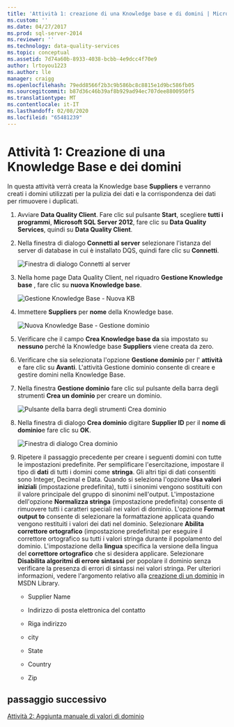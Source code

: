 ```yaml
---
title: 'Attività 1: creazione di una Knowledge base e di domini | Microsoft Docs'
ms.custom: ''
ms.date: 04/27/2017
ms.prod: sql-server-2014
ms.reviewer: ''
ms.technology: data-quality-services
ms.topic: conceptual
ms.assetid: 7d74a60b-8933-4038-bcbb-4e9dcc4f70e9
author: lrtoyou1223
ms.author: lle
manager: craigg
ms.openlocfilehash: 79edd8566f2b3c9b586bc8c8815e1d9bc586fb05
ms.sourcegitcommit: b87d36c46b39af8b929ad94ec707dee8800950f5
ms.translationtype: MT
ms.contentlocale: it-IT
ms.lasthandoff: 02/08/2020
ms.locfileid: "65481239"
---
```

# <a name="task-1-creating-a-knowledge-base-and-domains"></a>Attività 1: Creazione di una Knowledge Base e dei domini
  In questa attività verrà creata la Knowledge base **Suppliers** e verranno creati i domini utilizzati per la pulizia dei dati e la corrispondenza dei dati per rimuovere i duplicati.  
  
1.  Avviare **Data Quality Client**. Fare clic sul pulsante **Start**, scegliere **tutti i programmi**, **Microsoft SQL Server 2012**, fare clic su **Data Quality Services**, quindi su **Data Quality Client**.  
  
2.  Nella finestra di dialogo **Connetti al server** selezionare l'istanza del server di database in cui è installato DQS, quindi fare clic su **Connetti**.  
  
     ![Finestra di dialogo Connetti al server](../../2014/tutorials/media/et-creatingaknowledgebaseanddomains-01.jpg "Finestra di dialogo Connetti al server")  
  
3.  Nella home page Data Quality Client, nel riquadro **Gestione Knowledge base** , fare clic su **nuova Knowledge base**.  
  
     ![Gestione Knowledge Base - Nuova KB](../../2014/tutorials/media/et-creatingaknowledgebaseanddomains-02.jpg "Gestione Knowledge Base - Nuova KB")  
  
4.  Immettere **Suppliers** per **nome** della Knowledge base.  
  
     ![Nuova Knowledge Base - Gestione dominio](../../2014/tutorials/media/et-creatingaknowledgebaseanddomains-03.jpg "Nuova Knowledge Base - Gestione dominio")  
  
5.  Verificare che il campo **Crea Knowledge base da** sia impostato su **nessuno** perché la Knowledge base **Suppliers** viene creata da zero.  
  
6.  Verificare che sia selezionata l'opzione **Gestione dominio** per l' **attività** e fare clic su **Avanti**. L'attività Gestione dominio consente di creare e gestire domini nella Knowledge Base.  
  
7.  Nella finestra **Gestione dominio** fare clic sul pulsante della barra degli strumenti **Crea un dominio** per creare un dominio.  
  
     ![Pulsante della barra degli strumenti Crea dominio](../../2014/tutorials/media/et-creatingaknowledgebaseanddomains-04.jpg "Pulsante della barra degli strumenti Crea dominio")  
  
8.  Nella finestra di dialogo **Crea dominio** digitare **Supplier ID** per il **nome di dominio**e fare clic su **OK**.  
  
     ![Finestra di dialogo Crea dominio](../../2014/tutorials/media/et-creatingaknowledgebaseanddomains-05.jpg "Finestra di dialogo Crea dominio")  
  
9. Ripetere il passaggio precedente per creare i seguenti domini con tutte le impostazioni predefinite. Per semplificare l'esercitazione, impostare il tipo di **dati** di tutti i domini come **stringa**. Gli altri tipi di dati consentiti sono Integer, Decimal e Data. Quando si seleziona l'opzione **Usa valori iniziali** (impostazione predefinita), tutti i sinonimi vengono sostituiti con il valore principale del gruppo di sinonimi nell'output. L'impostazione dell'opzione **Normalizza stringa** (impostazione predefinita) consente di rimuovere tutti i caratteri speciali nei valori di dominio. L'opzione **Format output to** consente di selezionare la formattazione applicata quando vengono restituiti i valori dei dati nel dominio. Selezionare **Abilita correttore ortografico** (impostazione predefinita) per eseguire il correttore ortografico su tutti i valori stringa durante il popolamento del dominio. L'impostazione della **lingua** specifica la versione della lingua del **correttore ortografico** che si desidera applicare. Selezionare **Disabilita algoritmi di errore sintassi** per popolare il dominio senza verificare la presenza di errori di sintassi nei valori stringa. Per ulteriori informazioni, vedere l'argomento relativo alla [creazione di un dominio](https://msdn.microsoft.com/library/hh510401.aspx) in MSDN Library.  
  
    -   Supplier Name  
  
    -   Indirizzo di posta elettronica del contatto  
  
    -   Riga indirizzo  
  
    -   city  
  
    -   State  
  
    -   Country  
  
    -   Zip  
  
## <a name="next-step"></a>passaggio successivo  
 [Attività 2: Aggiunta manuale di valori di dominio](../../2014/tutorials/task-2-adding-domain-values-manually.md)  
  
  
